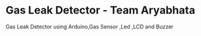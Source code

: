 # Gas Leak Detector  - Team Aryabhata
 Gas Leak Detector using Arduino,Gas Sensor ,Led ,LCD and Buzzer
